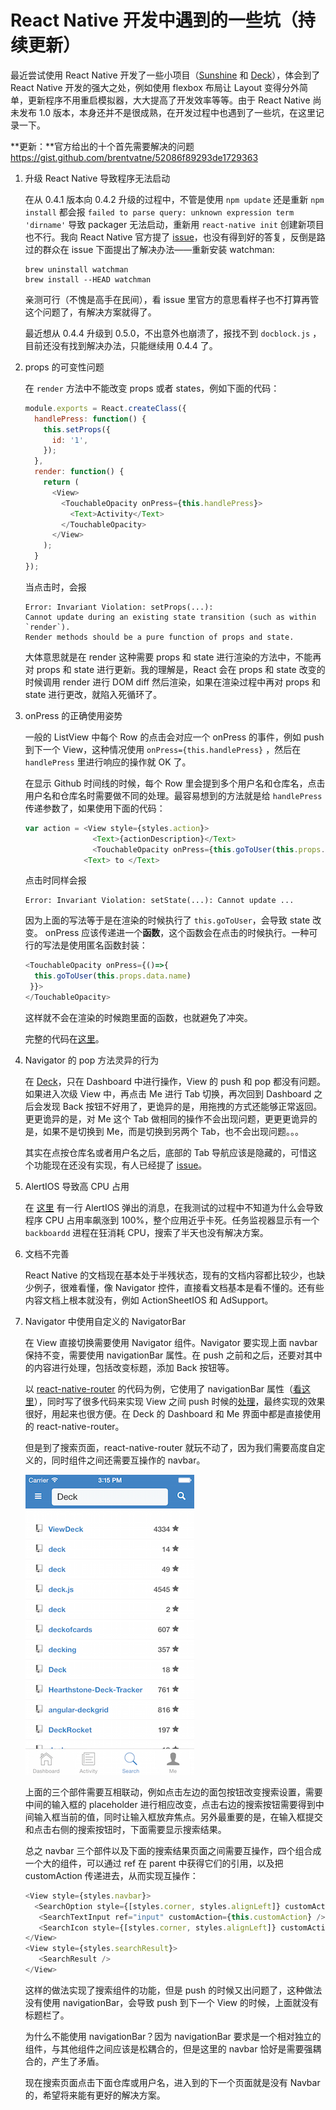 React Native 开发中遇到的一些坑（持续更新）
=====================================

最近尝试使用 React Native 开发了一些小项目（[Sunshine](https://github.com/skyline75489/Sunshine-React-Native) 和 [Deck](https://github.com/skyline75489/Deck)），体会到了 React Native 开发的强大之处，例如使用 flexbox 布局让 Layout 变得分外简单，更新程序不用重启模拟器，大大提高了开发效率等等。由于 React Native 尚未发布 1.0 版本，本身还并不是很成熟，在开发过程中也遇到了一些坑，在这里记录一下。

**更新：**官方给出的十个首先需要解决的问题 https://gist.github.com/brentvatne/52086f89293de1729363


1. 升级 React Native 导致程序无法启动
    
    在从 0.4.1 版本向 0.4.2 升级的过程中，不管是使用 `npm update` 还是重新 `npm install` 都会报 `failed to parse query: unknown expression term 'dirname'` 导致 packager 无法启动，重新用 `react-native init` 创建新项目也不行。我向 React Native 官方提了 [issue](https://github.com/facebook/react-native/issues/1213)，也没有得到好的答复，反倒是路过的群众在 issue 下面提出了解决办法——重新安装 watchman:
       
    ```nohighlight
    brew uninstall watchman
    brew install --HEAD watchman
    ```
   
    亲测可行（不愧是高手在民间），看 issue 里官方的意思看样子也不打算再管这个问题了，有解决方案就得了。
   
    最近想从 0.4.4 升级到 0.5.0，不出意外也崩溃了，报找不到 `docblock.js` ，目前还没有找到解决办法，只能继续用 0.4.4 了。
   
2. props 的可变性问题

    在 `render` 方法中不能改变 props 或者 states，例如下面的代码：
    
    ```javascript
    module.exports = React.createClass({
	  handlePress: function() {
	    this.setProps({
	      id: '1',
	    });
	  }, 
	  render: function() {
	    return (
          <View>
            <TouchableOpacity onPress={this.handlePress}>
              <Text>Activity</Text>
            </TouchableOpacity>
          </View>
	    );
	  }
	});
	```

    当点击时，会报
    
    ```nohighlight   
    Error: Invariant Violation: setProps(...): 
    Cannot update during an existing state transition (such as within `render`). 
    Render methods should be a pure function of props and state.
    ```

    大体意思就是在 render 这种需要 props 和 state 进行渲染的方法中，不能再对 props 和 state 进行更新。我的理解是，React 会在 props 和 state 改变的时候调用 render 进行 DOM diff 然后渲染，如果在渲染过程中再对 props 和 state 进行更改，就陷入死循环了。
    
    
3. onPress 的正确使用姿势
    
    一般的 ListView 中每个 Row 的点击会对应一个 onPress 的事件，例如 push 到下一个 View，这种情况使用 `onPress={this.handlePress}` ，然后在 `handlePress` 里进行响应的操作就 OK 了。
    
    在显示 Github 时间线的时候，每个 Row 里会提到多个用户名和仓库名，点击用户名和仓库名时需要做不同的处理。最容易想到的方法就是给 `handlePress` 传递参数了，如果使用下面的代码：
    
    ```javascript
    var action = <View style={styles.action}>
                   <Text>{actionDescription}</Text>
                   <TouchableOpacity onPress={this.goToUser(this.props.data.name)}><Text>data.payload.member.login</Text></TouchableOpacity>
                 <Text> to </Text>
    ```
    
    点击时同样会报
    
    ```nohighlight
    Error: Invariant Violation: setState(...): Cannot update ...
    ```
    
    因为上面的写法等于是在渲染的时候执行了 `this.goToUser`，会导致 state 改变。 onPress 应该传递进一个**函数**，这个函数会在点击的时候执行。一种可行的写法是使用匿名函数封装：
    
    ```javascript
    <TouchableOpacity onPress={()=>{
      this.goToUser(this.props.data.name)
     }}>
    </TouchableOpacity>
    ```
    
    这样就不会在渲染的时候跑里面的函数，也就避免了冲突。
    
    完整的代码在[这里](https://github.com/skyline75489/Deck/blob/master/App/Components/EventRow.js#L50)。
    
    
    
4. Navigator 的 pop 方法灵异的行为

    在 [Deck](https://github.com/skyline75489/Deck)，只在 Dashboard 中进行操作，View 的 push 和 pop 都没有问题。如果进入次级 View 中，再点击 Me 进行 Tab 切换，再次回到 Dashboard 之后会发现 Back 按钮不好用了，更诡异的是，用拖拽的方式还能够正常返回。更更诡异的是，对 Me 这个 Tab 做相同的操作不会出现问题，更更更诡异的是，如果不是切换到 Me，而是切换到另两个 Tab，也不会出现问题。。。
    
    其实在点按仓库名或者用户名之后，底部的 Tab 导航应该是隐藏的，可惜这个功能现在还没有实现，有人已经提了 [issue](https://github.com/facebook/react-native/issues/1489)。
    
5. AlertIOS 导致高 CPU 占用

    在 [这里](https://github.com/skyline75489/Deck/blob/master/App/Components/RepoDetail.js#L197) 有一行 AlertIOS 弹出的消息，在我测试的过程中不知道为什么会导致程序 CPU 占用率飙涨到 100%，整个应用近乎卡死。任务监视器显示有一个 `backboardd` 进程在狂消耗 CPU，搜索了半天也没有解决方案。
    
6. 文档不完善

    React Native 的文档现在基本处于半残状态，现有的文档内容都比较少，也缺少例子，很难看懂，像 Navigator 控件，直接看文档基本是看不懂的。还有些内容文档上根本就没有，例如 ActionSheetIOS 和 AdSupport。
    
7. Navigator 中使用自定义的 NavigatorBar 
    
    在 View 直接切换需要使用 Navigator 组件。Navigator 要实现上面 navbar 保持不变，需要使用 navigationBar 属性。在 push 之前和之后，还要对其中的内容进行处理，包括改变标题，添加 Back 按钮等。
    
    以 [react-native-router](https://github.com/t4t5/react-native-router) 的代码为例，它使用了 navigationBar 属性（[看这里](https://github.com/t4t5/react-native-router/blob/master/index.js#L115)），同时写了很多代码来实现 View 之间 push 时候的[处理](https://github.com/t4t5/react-native-router/blob/master/components/NavBarContent.js#L60)，最终实现的效果很好，用起来也很方便。在 Deck 的 Dashboard 和 Me 界面中都是直接使用的 react-native-router。
    
    但是到了搜索页面，react-native-router 就玩不动了，因为我们需要高度自定义的，同时组件之间还需要互操作的 navbar。
        
    ![Search](https://raw.githubusercontent.com/skyline75489/Deck/master/Screenshots/4.png)
    
    上面的三个部件需要互相联动，例如点击左边的面包按钮改变搜索设置，需要中间的输入框的 placeholder 进行相应改变，点击右边的搜索按钮需要得到中间输入框当前的值，同时让输入框放弃焦点。另外最重要的是，在输入框提交和点击右侧的搜索按钮时，下面需要显示搜索结果。
    
    总之 navbar 三个部件以及下面的搜索结果页面之间需要互操作，四个组合成一个大的组件，可以通过 ref 在 parent 中获得它们的引用，以及把 customAction 传递进去，从而实现互操作：
    
    ```javascript
    <View style={styles.navbar}>
      <SearchOption style={[styles.corner, styles.alignLeft]} customAction={this.customAction} />
       <SearchTextInput ref="input" customAction={this.customAction} />
       <SearchIcon style={[styles.corner, styles.alignLeft]} customAction={this.customAction} />
    </View>
    <View style={styles.searchResult}>
       <SearchResult />
    </View>
    ```
    
    这样的做法实现了搜索组件的功能，但是 push 的时候又出问题了，这种做法没有使用 navigationBar，会导致 push 到下一个 View 的时候，上面就没有标题栏了。
    
    为什么不能使用 navigationBar？因为 navigationBar 要求是一个相对独立的组件，与其他组件之间应该是松耦合的，但是这里的 navbar 恰好是需要强耦合的，产生了矛盾。
    
    现在搜索页面点击下面仓库或用户名，进入到的下一个页面就是没有 Navbar 的，希望将来能有更好的解决方案。